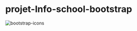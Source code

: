 # projet-Info-school-bootstrap
![bootstrap-icons](https://user-images.githubusercontent.com/93198283/165943167-8ecbf4ec-c402-4a24-b8e0-9d2fae0601e6.png)
